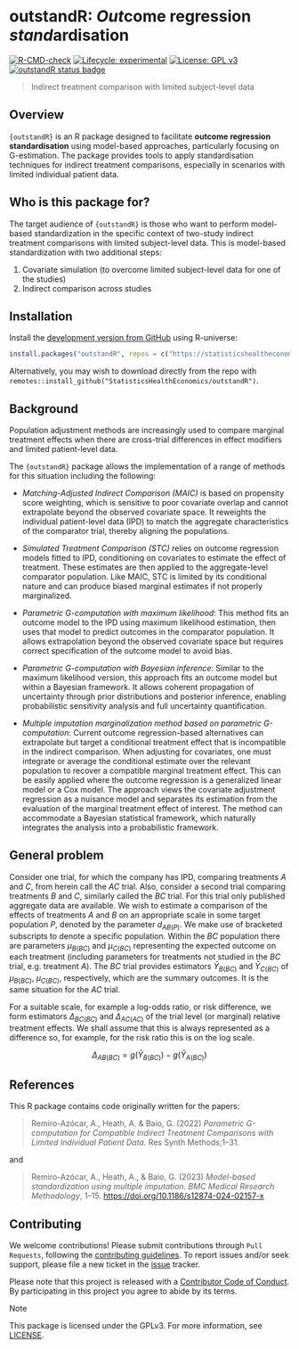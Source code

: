 # outstandR: *Out*come regression *stand*ardisation

<!-- <img align="right" src="mime.png" width="100"> -->

<!-- badges: start -->

[![R-CMD-check](https://github.com/StatisticsHealthEconomics/outstandR/actions/workflows/R-CMD-check.yaml/badge.svg)](https://github.com/StatisticsHealthEconomics/outstandR/actions/workflows/R-CMD-check.yaml)
[![Lifecycle:
experimental](https://img.shields.io/badge/lifecycle-experimental-orange.svg)](https://lifecycle.r-lib.org/articles/stages.html#experimental)
[![License: GPL
v3](https://img.shields.io/badge/License-GPLv3-blue.svg)](https://www.gnu.org/licenses/gpl-3.0)
[![outstandR status
badge](https://statisticshealtheconomics.r-universe.dev/outstandR/badges/version)](https://statisticshealtheconomics.r-universe.dev/outstandR)

<!-- badges: end -->

> Indirect treatment comparison with limited subject-level data

## Overview

`{outstandR}` is an R package designed to facilitate **outcome regression
standardisation** using model-based approaches, particularly focusing on
G-estimation. The package provides tools to apply standardisation
techniques for indirect treatment comparisons, especially in scenarios
with limited individual patient data.

## Who is this package for?

The target audience of `{outstandR}` is those who want to perform
model-based standardization in the specific context of two-study
indirect treatment comparisons with limited subject-level data. This is
model-based standardization with two additional steps:

1.  Covariate simulation (to overcome limited subject-level data for one
    of the studies)
2.  Indirect comparison across studies

## Installation

Install the [development version from
GitHub](https://github.com/StatisticsHealthEconomics/) using R-universe:

``` r
install.packages("outstandR", repos = c("https://statisticshealtheconomics.r-universe.dev", "https://cloud.r-project.org"))
```

Alternatively, you may wish to download directly from the repo with
`remotes::install_github("StatisticsHealthEconomics/outstandR")`.

## Background

Population adjustment methods are increasingly used to compare marginal
treatment effects when there are cross-trial differences in effect
modifiers and limited patient-level data.

The `{outstandR}` package allows the implementation of a range of
methods for this situation including the following:

-   *Matching-Adjusted Indirect Comparison (MAIC)* is based on
    propensity score weighting, which is sensitive to poor covariate
    overlap and cannot extrapolate beyond the observed covariate space.
    It reweights the individual patient-level data (IPD) to match the
    aggregate characteristics of the comparator trial, thereby aligning
    the populations.

-   *Simulated Treatment Comparison (STC)* relies on outcome regression
    models fitted to IPD, conditioning on covariates to estimate the
    effect of treatment. These estimates are then applied to the
    aggregate-level comparator population. Like MAIC, STC is limited by
    its conditional nature and can produce biased marginal estimates if
    not properly marginalized.

-   *Parametric G-computation with maximum likelihood*: This method fits
    an outcome model to the IPD using maximum likelihood estimation,
    then uses that model to predict outcomes in the comparator
    population. It allows extrapolation beyond the observed covariate
    space but requires correct specification of the outcome model to
    avoid bias.

-   *Parametric G-computation with Bayesian inference*: Similar to the
    maximum likelihood version, this approach fits an outcome model but
    within a Bayesian framework. It allows coherent propagation of
    uncertainty through prior distributions and posterior inference,
    enabling probabilistic sensitivity analysis and full uncertainty
    quantification.

-   *Multiple imputation marginalization method based on parametric G-computation*: Current
    outcome regression-based alternatives can extrapolate but target a
    conditional treatment effect that is incompatible in the indirect
    comparison. When adjusting for covariates, one must integrate or
    average the conditional estimate over the relevant population to
    recover a compatible marginal treatment effect. This can be easily
    applied where the outcome regression is a generalized linear model
    or a Cox model. The approach views the covariate adjustment
    regression as a nuisance model and separates its estimation from the
    evaluation of the marginal treatment effect of interest. The method
    can accommodate a Bayesian statistical framework, which naturally
    integrates the analysis into a probabilistic framework.

## General problem

Consider one trial, for which the company has IPD, comparing treatments
*A* and *C*, from herein call the *AC* trial. Also, consider a second
trial comparing treatments *B* and *C*, similarly called the *BC* trial.
For this trial only published aggregate data are available. We wish to
estimate a comparison of the effects of treatments *A* and *B* on an
appropriate scale in some target population *P*, denoted by the
parameter $d_{AB(P)}$. We make use of bracketed subscripts to denote a
specific population. Within the *BC* population there are parameters
$\mu_{B(BC)}$ and $\mu_{C(BC)}$ representing the expected outcome on
each treatment (including parameters for treatments not studied in the
*BC* trial, e.g. treatment *A*). The *BC* trial provides estimators
$\bar Y_{B(BC)}$ and $\bar Y_{C(BC)}$ of $\mu_{B(BC)}$, $\mu_{C(BC)}$,
respectively, which are the summary outcomes. It is the same situation
for the *AC* trial.

For a suitable scale, for example a log-odds ratio, or risk difference,
we form estimators $\Delta_{BC(BC)}$ and $\Delta_{AC(AC)}$ of the trial
level (or marginal) relative treatment effects. We shall assume that
this is always represented as a difference so, for example, for the risk
ratio this is on the log scale.

$$
\Delta_{AB(BC)} = g(\bar{Y}_{B{(BC)}}) - g(\bar{Y}_{A{(BC)}})
$$

## References

This R package contains code originally written for the papers:

> Remiro-Azócar, A., Heath, A. & Baio, G. (2022) *Parametric
> G-computation for Compatible Indirect Treatment Comparisons with
> Limited Individual Patient Data.* Res Synth Methods;1–31.

and

> Remiro-Azócar, A., Heath, A., & Baio, G. (2023) *Model-based
> standardization using multiple imputation. BMC Medical Research
> Methodology*, 1–15. <https://doi.org/10.1186/s12874-024-02157-x>

## Contributing

We welcome contributions! Please submit contributions through
`Pull Requests`, following the [contributing
guidelines](https://github.com/n8thangreen/BCEA/blob/dev/CONTRIBUTING.md).
To report issues and/or seek support, please file a new ticket in the
[issue](https://github.com/StatisticsHealthEconomics/outstandR/issues)
tracker.

Please note that this project is released with a [Contributor Code of
Conduct](https://github.com/n8thangreen/BCEA/blob/dev/CONDUCT.md). By
participating in this project you agree to abide by its terms.

> [!NOTE]
> This package is licensed under the GPLv3. For more
> information, see [LICENSE](https://www.gnu.org/licenses/gpl-3.0).
